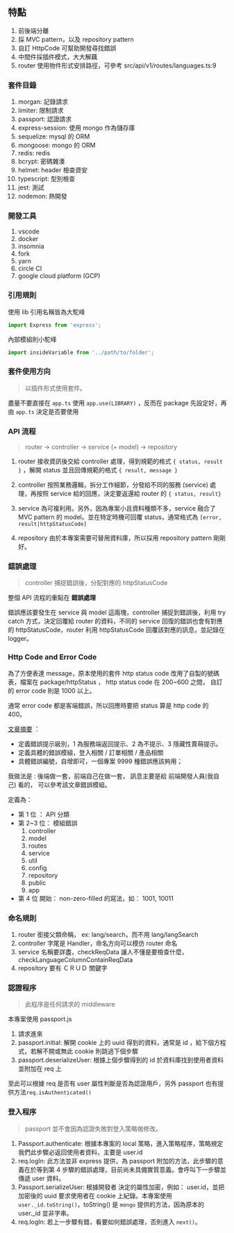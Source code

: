 <!--
    1.  logger
    2.  login session, authentication
    3.  session in DB
    4.  custom HttpCode
    5.  限制 IP
    6.  redis, nosql, sql,
    7.  authorization
    8.  MVC pattern - service
    9.  docker
    10. part of BDD
    11. ts 編譯問題
    12. CI/CD
-->

## 特點

1. 前後端分離
2. 採 MVC pattern，以及 repository pattern
3. 自訂 HttpCode 可幫助開發尋找錯誤
4. 中間件採插件模式，大大解藕
5. router 使用物件形式安排路徑，可參考 src/api/v1/routes/languages.ts:9

### 套件目錄

1. morgan: 記錄請求
2. limiter: 限制請求
3. passport: 認證請求
4. express-session: 使用 mongo 作為儲存庫
5. sequelize: mysql 的 ORM
6. mongoose: mongo 的 ORM
7. redis: redis
8. bcrypt: 密碼雜湊
9. helmet: header 檢查資安
10. typescript: 型別檢查
11. jest: 測試
12. nodemon: 熱開發

### 開發工具

1. vscode
2. docker
3. insomnia
4. fork
5. yarn
6. circle CI
7. google cloud platform (GCP)

### 引用規則

使用 lib 引用名稱皆為大駝峰

```js
import Express from 'express';
```

內部模組則小駝峰

```js
import insideVariable from '../path/to/folder';
```

### 套件使用方向

>以插件形式使用套件。

盡量不要直接在 `app.ts` 使用 `app.use(LIBRARY)` ，反而在 package 先設定好，再由 `app.ts` 決定是否要使用

### API 流程

>router -> controller -> service (+ model) -> repository

1. router 接收資訊後交給 controller 處理，得到規範的格式 `{ status, result }` ，解開 status 並且回傳規範的格式 `{ result, message }`

1. controller 按照業務邏輯，拆分工作細節，分發給不同的服務 (service) 處理，再按照 service 給的回應，決定要返還給 router 的 `{ status, result}`

2. service 為可複利用。另外，因為專案小且資料種類不多，service 融合了 MVC pattern 的 model。並在特定時機可回覆 status，通常格式為 `[error, result|httpStatusCode]`

3. repository 由於本專案需要可替用資料庫，所以採用 repository pattern 剛剛好。

### 錯誤處理

> controller 捕捉錯誤後，分配對應的 httpStatusCode

整個 API 流程的重點在 **錯誤處理**

錯誤應該要發生在 service 與 model 這兩塊，controller 捕捉到錯誤後，利用 try catch 方式，決定回覆給 router 的資料，不同的 service 回復的錯誤也會有對應的 httpStatusCode，router 利用 httpStatusCode 回覆該對應的訊息，並記錄在 logger。

### Http Code and Error Code

為了方便表達 message，原本使用的套件 http status code 改用了自製的號碼表，檔案在 package/httpStatus ，
http status code 在 200~600 之間，
自訂的 error code 則是 1000 以上。

通常 error code 都是客端錯誤，所以回應時要把 status 算是 http code 的 400。

[文章摘要](https://www.itread01.com/content/1549447927.html) ：
- 定義錯誤提示級別，1 為服務端返回提示、2 為不提示、3 隱藏性賣萌提示。
- 定義具體的錯誤模組，登入相關 / 訂單相關 / 產品相關
- 具體錯誤編號，自增即可，一個專案 9999 種錯誤應該夠用；

我做法是 :
後端做一套，前端自己在做一套， 訊息主要是給 前端開發人員(我自己) 看的， 可以參考該文章錯誤模組。

定義為：
- 第 1 位 ： API 分類
- 第 2~3 位： 模組錯誤
    1. controller
    2. model
    3. routes
    4. service
    5. util
    6. config
    7. repository
    8. public
    9. app
- 第 4 位 開始： non-zero-filled 的寫法，如： 1001, 10011


### 命名規則

1. router 銜接父類命稱， ex: lang/search，而不用 lang/langSearch
2. controller 字尾是 Handler，命名方向可以模仿 router 命名
3. service 名稱要詳盡，checkReqData 讓人不懂是要檢查什麼， checkLanguageColumnContainReqData
4. repository 要有 ＣＲＵＤ 關鍵字

### 認證程序

> 此程序是任何請求的 middleware

本專案使用 passport.js
1. 請求進來
2. passport.initial: 解開 cookie 上的 uuid 得到的資料，通常是 id ，給下個方程式，若解不開或無此 cookie 則跳過下個步驟
3. passport.deserializeUser: 根據上個步驟得到的 id 於資料庫找到使用者資料並附加在 req 上


至此可以根據 req 是否有 user 屬性判斷是否為認證用戶，另外 passport 也有提供方法`req.isAuthenticated()`

### 登入程序

> passport 並不會因為認證失敗對登入策略做修改。

1. Passport.authenticate: 根據本專案的 local 策略，進入策略程序，策略規定我們此步驟必返回使用者資料，主要是 user.id
2. req.logIn: 此方法並非 express 提供，為 passport 附加的方法，此步驟的意義在於等到第 4 步驟的錯誤處理，目前尚未具備實質意義。會呼叫下一步驟並傳遞 user 資料。
3. Passport.serializeUser: 根據開發者 決定的屬性加密，例如： user.id，並把加密後的 uuid 要求使用者在 cookie 上紀錄。本專案使用 `user._id.toString()`，toString() 是 `mongo` 提供的方法，因為原本的 user._id 並非字串。
4. req.logIn: 若上一步驟有錯，看要如何錯誤處理，否則進入 `next()`。
